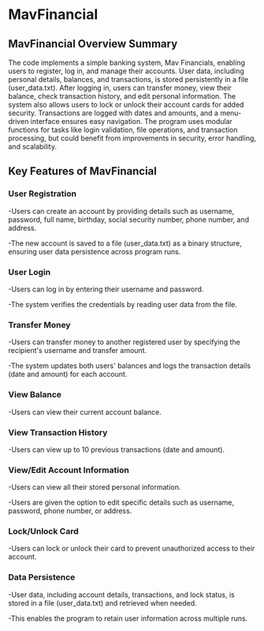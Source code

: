 # MavFinancial
## MavFinancial Overview Summary
The code implements a simple banking system, Mav Financials, enabling users to register, log in, and manage their accounts. User data, including personal details, balances, and transactions, is stored persistently in a file (user_data.txt). After logging in, users can transfer money, view their balance, check transaction history, and edit personal information. The system also allows users to lock or unlock their account cards for added security. Transactions are logged with dates and amounts, and a menu-driven interface ensures easy navigation. The program uses modular functions for tasks like login validation, file operations, and transaction processing, but could benefit from improvements in security, error handling, and scalability.

## Key Features of MavFinancial
### User Registration

-Users can create an account by providing details such as username, password, full name, birthday, social security number, phone number, and address.

-The new account is saved to a file (user_data.txt) as a binary structure, ensuring user data persistence across program runs.
### User Login

-Users can log in by entering their username and password.

-The system verifies the credentials by reading user data from the file.

### Transfer Money
-Users can transfer money to another registered user by specifying the recipient's username and transfer amount.

-The system updates both users' balances and logs the transaction details (date and amount) for each account.

### View Balance
-Users can view their current account balance.
### View Transaction History
-Users can view up to 10 previous transactions (date and amount).
### View/Edit Account Information
-Users can view all their stored personal information.

-Users are given the option to edit specific details such as username, password, phone number, or address.

### Lock/Unlock Card
-Users can lock or unlock their card to prevent unauthorized access to their account.

### Data Persistence

-User data, including account details, transactions, and lock status, is stored in a file (user_data.txt) and retrieved when needed.

-This enables the program to retain user information across multiple runs.

